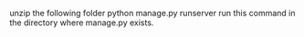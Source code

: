unzip the following folder 
python manage.py runserver
run this command in the directory where manage.py exists.
